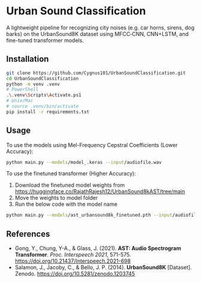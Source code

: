 # Urban Sound Classification

A lightweight pipeline for recognizing city noises (e.g. car horns, sirens, dog barks) on the UrbanSound8K dataset using MFCC‐CNN, CNN+LSTM, and fine-tuned transformer models.

## Installation

```bash
git clone https://github.com/Cygnus101/UrbanSoundClassification.git
cd UrbanSoundClassification
python -m venv .venv
# PowerShell
.\.venv\Scripts\Activate.ps1
# Unix/Mac
# source .venv/bin/activate
pip install -r requirements.txt
```

## Usage

To use the models using Mel-Frequency Cepstral Coefficients (Lower Accuracy):
```bash
python main.py --models/model_.keras --input/audiofile.wav
```
To use the finetuned transformer (Higher Accuracy): 
1. Download the finetuned model weights from https://huggingface.co/RajathRajesh12/UrbanSound8kAST/tree/main
2. Move the weights to model folder
3. Run the below code with the model name 

```bash
python main.py --models/ast_urbansound8k_finetuned.pth --input/audiofile.wav
```
                                  
## References  

* Gong, Y., Chung, Y-A., & Glass, J. (2021). **AST: Audio Spectrogram Transformer**. *Proc. Interspeech 2021*, 571-575. https://doi.org/10.21437/Interspeech.2021-698  
* Salamon, J., Jacoby, C., & Bello, J. P. (2014). **UrbanSound8K** [Dataset]. Zenodo. https://doi.org/10.5281/zenodo.1203745

